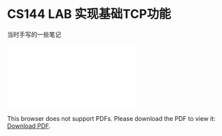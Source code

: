 # CS144 LAB 实现基础TCP功能
当时手写的一些笔记

<object data="./cs144.pdf" type="application/pdf" width="1200px" height="2000px">
    <embed src="./cs144.pdf">
        <p>This browser does not support PDFs. Please download the PDF to view it: <a href="./cs144.pdf">Download PDF</a>.</p>
    </embed>
</object>

